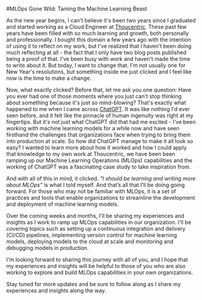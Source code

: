 #MLOps Gone Wild: Taming the Machine Learning Beast

As the new year begins, I can't believe it's been two years since I graduated and started working as a Cloud Engineer at [Thoucentric](https://thoucentric.com/). These past few years have been filled with so much learning and growth, both personally and professionally. I bought this domain a few years ago with the intention of using it to reflect on my work, but I've realized that I haven't been doing much reflecting at all - the fact that I only have two blog posts published being a proof of that. I've been busy with work and haven't made the time to write about it. But today, I want to change that. I'm not usually one for New Year's resolutions, but something inside me just clicked and I feel like now is the time to make a change.


Now, what exactly clicked? Before that, let me ask you one question: Have you ever had one of those moments where you just can't stop thinking about something because it's just so mind-blowing? That's exactly what happened to me when I came across [ChatGPT](https://chat.openai.com/). It was like nothing I'd ever seen before, and it felt like the pinnacle of human ingenuity was right at my fingertips. But it's not just what ChatGPT did that had me excited - I've been working with machine learning models for a while now and have seen firsthand the challenges that organizations face when trying to bring them into production at scale. So how did ChatGPT manage to make it all look so easy? I wanted to learn more about how it worked and how I could apply that knowledge to my own work at Thoucentric, we have been been ramping up our Machine Learning Operations (MLOps) capabilities and the working of ChatGPT was a fascinating case study to take inspiration from.


And with all of this in mind, it clicked. _“I should be learning and writing more about MLOps”_ is what I told myself. And that’s all that I’ll be doing going forward. For those who may not be familiar with MLOps, it is a set of practices and tools that enable organizations to streamline the development and deployment of machine learning models.


Over the coming weeks and months, I'll be sharing my experiences and insights as I work to ramp up MLOps capabilities in our organization. I'll be covering topics such as setting up a continuous integration and delivery (CI/CD) pipelines, implementing version control for machine learning models, deploying models to the cloud at scale and monitoring and debugging models in production.


I'm looking forward to sharing this journey with all of you, and I hope that my experiences and insights will be helpful to those of you who are also working to explore and build MLOps capabilities in your own organizations.


Stay tuned for more updates and be sure to follow along as I share my experiences and insights along the way.

